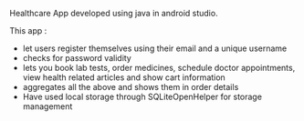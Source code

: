 Healthcare App developed using java in android studio.  


This app :  
+ let users register themselves using their email and a unique username 
+ checks for password validity  
+ lets you book lab tests, order medicines, schedule doctor appointments, view health related articles and show cart information  
+ aggregates all the above and shows them in order details  
+ Have used local storage through SQLiteOpenHelper for storage management 
